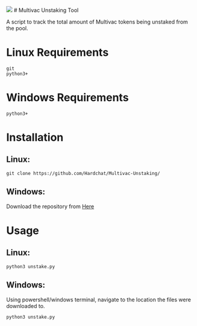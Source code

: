 <img src="https://e.mtv.ac/logo_color.png">
# Multivac Unstaking Tool 

A script to track the total amount of Multivac tokens being unstaked from the pool.

# Linux Requirements
```
git
python3+
```
# Windows Requirements
```
python3+
```
# Installation
## Linux:
```
git clone https://github.com/Hardchat/Multivac-Unstaking/
```
## Windows:
Download the repository from <a href="https://github.com/Hardchat/Multivac-Unstaking/">Here</a>

# Usage
## Linux:
```
python3 unstake.py
```

## Windows:
Using powershell/windows terminal, navigate to the location the files were downloaded to.
```
python3 unstake.py
```
